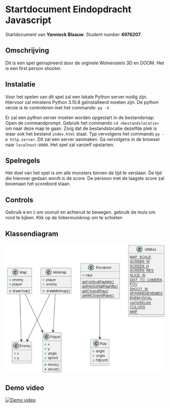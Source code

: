 # Startdocument Eindopdracht Javascript

Startdocument van **Yannieck Blaauw**.
Student number **4976207**.

## Omschrijving
Dit is een spel geinspireerd door de orginele Wolvenstein 3D en DOOM. Het is een first person shooter.

## Instalatie
Voor het spelen van dit spel zal een lokale Python server nodig zijn.
Hiervoor zal minstens Python 3.10.8 geïnstalleerd moeten zijn. De python versie is te controleren met het commando: `py -V`

Er zal een python server moeten worden opgestart in de bestandsmap.
Open de commandprompt. Gebruik het commando `cd <bestandslocatie>` om naar deze map te gaan.
Zorg dat de bestandslocatie dezelfde plek is waar ook het bestand `index.html` staat.
Typ vervolgens het commando `py -m http.server`. Dit zal een server aanmaken.
Ga vervolgens in de browser naar `localhost:8000`. Het spel zal vanzelf opstarten.

## Spelregels
Het doel van het spel is om alle monsters binnen de tijd te verslaan. De tijd die hierover gedaan wordt is de score. De persoon met de laagste score zal bovenaan het scorebord staan.

## Controls
Gebruik `W` en `S` om vooruit en achteruit te bewegen. gebruik de muis om rond te kijken.
Klik op de linkermuisknop om te schieten

## Klassendiagram
![Klassendiagram](./classdiagram.png)

## Demo video
[![Demo video](https://img.youtube.com/vi/U8LJuWLQmoI/0.jpg)](https://youtu.be/U8LJuWLQmoI)